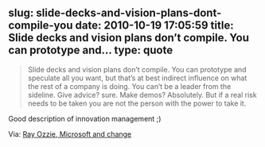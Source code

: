 slug: slide-decks-and-vision-plans-dont-compile-you
date: 2010-10-19 17:05:59
title: Slide decks and vision plans don’t compile. You can prototype and...
type: quote
---

> Slide decks and vision plans don’t compile. You can prototype and speculate all you want, but that’s at best indirect influence on what the rest of a company is doing. You can’t be a leader from the sideline. Give advice? sure. Make demos? Absolutely. But if a real risk needs to be taken you are not the person with the power to take it.

Good description of innovation management ;)

 Via: [Ray Ozzie, Microsoft and change](http://www.scottberkun.com/blog/2010/ozzie-microsoft-and-change/)
